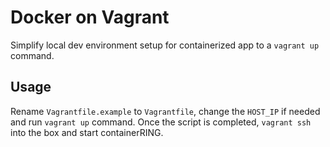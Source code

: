 # Docker on Vagrant
Simplify local dev environment setup for containerized app to a `vagrant up` command.


## Usage
Rename `Vagrantfile.example` to `Vagrantfile`, change the `HOST_IP` if needed and
run `vagrant up` command. Once the script is completed, `vagrant ssh` into the
box and start containerRING.
